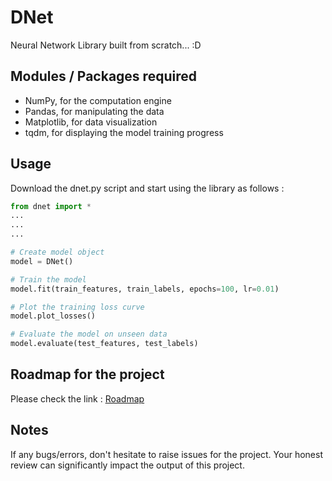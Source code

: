 # DNet
Neural Network Library built from scratch... :D

## Modules / Packages required
* NumPy, for the computation engine
* Pandas, for manipulating the data
* Matplotlib, for data visualization
* tqdm, for displaying the model training progress

## Usage
Download the dnet.py script and start using the library as follows :
```python
from dnet import *
...
...
...

# Create model object
model = DNet()

# Train the model
model.fit(train_features, train_labels, epochs=100, lr=0.01)

# Plot the training loss curve
model.plot_losses()

# Evaluate the model on unseen data
model.evaluate(test_features, test_labels)
```

## Roadmap for the project
Please check the link : [Roadmap](https://github.com/umangjpatel/DNet/projects/2)

## Notes
If any bugs/errors, don't hesitate to raise issues for the project. Your honest review can significantly impact the output of this project.
